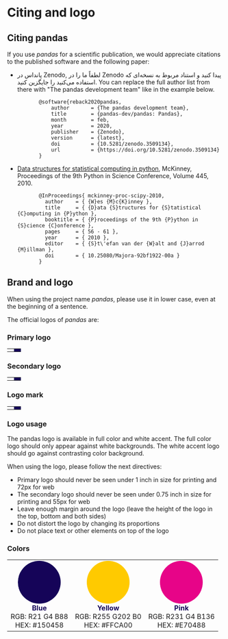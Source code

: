 # Citing and logo

## Citing pandas

If you use _pandas_ for a scientific publication, we would appreciate citations to the published software and the
following paper:

- پانداس در Zenodo,
   لطفاً ما را در Zenodo پیدا کنید و استناد مربوط به نسخه‌ای که استفاده می‌کنید را جایگزین کنید. You can replace the full author
   list from there with "The pandas development team" like in the example below.

             @software{reback2020pandas,
                 author       = {The pandas development team},
                 title        = {pandas-dev/pandas: Pandas},
                 month        = feb,
                 year         = 2020,
                 publisher    = {Zenodo},
                 version      = {latest},
                 doi          = {10.5281/zenodo.3509134},
                 url          = {https://doi.org/10.5281/zenodo.3509134}
             }

- [Data structures for statistical computing in python](https://pub.curvenote.com/01908378-3686-7168-a380-d82bbf21c799/public/mckinney-57fc0d4e8a08cd7f26a4b8bf468a71f4.pdf),
   McKinney, Proceedings of the 9th Python in Science Conference, Volume 445, 2010.

             @InProceedings{ mckinney-proc-scipy-2010,
               author    = { {W}es {M}c{K}inney },
               title     = { {D}ata {S}tructures for {S}tatistical {C}omputing in {P}ython },
               booktitle = { {P}roceedings of the 9th {P}ython in {S}cience {C}onference },
               pages     = { 56 - 61 },
               year      = { 2010 },
               editor    = { {S}t\'efan van der {W}alt and {J}arrod {M}illman },
               doi       = { 10.25080/Majora-92bf1922-00a }
             }

## Brand and logo

When using the project name _pandas_, please use it in lower case, even at the beginning of a sentence.

The official logos of _pandas_ are:

### Primary logo

<table class="table logo">
    <tbody><tr>
        <td>
            <img alt="" src="{{ base_url }}static/img/pandas.svg"/>
        </td>
        <td style="background-color: #150458">
            <img alt="" src="{{ base_url }}static/img/pandas_white.svg"/>
        </td>
    </tr>
</tbody></table>

### Secondary logo

<table class="table logo">
    <tbody><tr>
        <td>
            <img alt="" src="{{ base_url }}static/img/pandas_secondary.svg"/>
        </td>
        <td style="background-color: #150458">
            <img alt="" src="{{ base_url }}static/img/pandas_secondary_white.svg"/>
        </td>
    </tr>
</tbody></table>

### Logo mark

<table class="table logo">
    <tbody><tr>
        <td>
            <img alt="" src="{{ base_url }}static/img/pandas_mark.svg"/>
        </td>
        <td style="background-color: #150458">
            <img alt="" src="{{ base_url }}static/img/pandas_mark_white.svg"/>
        </td>
    </tr>
</tbody></table>

### Logo usage

The pandas logo is available in full color and white accent.
The full color logo should only appear against white backgrounds.
The white accent logo should go against contrasting color background.

When using the logo, please follow the next directives:

- Primary logo should never be seen under 1 inch in size for printing and 72px for web
- The secondary logo should never be seen under 0.75 inch in size for printing and 55px for web
- Leave enough margin around the logo (leave the height of the logo in the top, bottom and both sides)
- Do not distort the logo by changing its proportions
- Do not place text or other elements on top of the logo

### Colors

<table class="table">
    <tbody><tr>
        <td style="text-align: center;">
            <svg xmlns="http://www.w3.org/2000/svg" width="100" height="100">
                <circle cx="50" cy="50" r="50" fill="#150458"/>
            </svg><br/>
            <b style="color: #150458;">Blue</b><br/>
            RGB: R21 G4 B88<br/>
            HEX: #150458
        </td>
        <td style="text-align: center;">
            <svg xmlns="http://www.w3.org/2000/svg" width="100" height="100">
                <circle cx="50" cy="50" r="50" fill="#ffca00"/>
            </svg><br/>
            <b style="color: #150458;">Yellow</b><br/>
            RGB: R255 G202 B0<br/>
            HEX: #FFCA00
        </td>
        <td style="text-align: center;">
            <svg xmlns="http://www.w3.org/2000/svg" width="100" height="100">
                <circle cx="50" cy="50" r="50" fill="#e70488"/>
            </svg><br/>
            <b style="color: #150458;">Pink</b><br/>
            RGB: R231 G4 B136<br/>
            HEX: #E70488
        </td>
    </tr>
</tbody></table>
